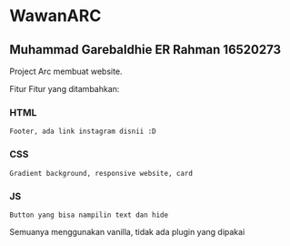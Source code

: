 # WawanARC
## Muhammad Garebaldhie ER Rahman 16520273
Project Arc membuat website.


Fitur Fitur yang ditambahkan:

### HTML
```
Footer, ada link instagram disnii :D
```
### CSS
```
Gradient background, responsive website, card
```
### JS
```
Button yang bisa nampilin text dan hide
```

Semuanya menggunakan vanilla, tidak ada plugin yang dipakai
